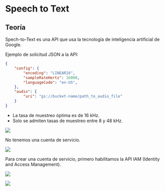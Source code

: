 # Speech to Text <!-- omit in toc -->

## Teoría

Spech-to-Text es una API que usa la tecnología de inteligencia artificial de Google.

Ejemplo de solicitud JSON a la API:

```json
{
    "config": {
        "encoding": "LINEAR16",
        "sampleRateHertz": 16000,
        "languageCode": "en-US",
    },
    "audio": {
        "uri": "gs://bucket-name/path_to_audio_file"
    }
}
```
- La tasa de muestreo óptima es de 16 kHz.
- Solo se admiten tasas de muestreo entre 8 y 48 kHz.

![](sources/2023-08-10-14-03-22.png)

No tenemos una cuenta de servicio.

![](sources/2023-08-10-14-32-37.png)

Para crear una cuenta de servicio, primero habilitamos la API IAM (Identity and Access Management).

![](sources/2023-08-10-17-51-36.png)

![](sources/2023-08-10-18-45-49.png)